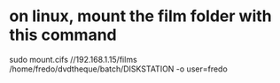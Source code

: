 # on linux, mount the film folder with this command
sudo mount.cifs //192.168.1.15/films /home/fredo/dvdtheque/batch/DISKSTATION -o user=fredo